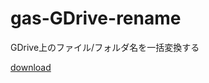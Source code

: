 # gas-GDrive-rename
GDrive上のファイル/フォルダ名を一括変換する

<a href="https://raw.githubusercontent.com/da-15/gas-GDrive-rename/main/rename_file_folder.gs" download="test.gs">download</a>
